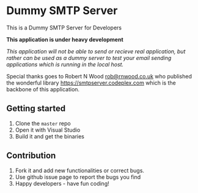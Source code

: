 # Dummy SMTP Server
This is a Dummy SMTP Server for Developers

**This application is under heavy development**

*This application will not be able to send or recieve real application, but rather can be used as a dummy server to test your email sending applications which is running in the local host.*

Special thanks goes to Robert N Wood <rob@rnwood.co.uk> who published the wonderful library https://smtpserver.codeplex.com which is the backbone of this application.

## Getting started

1. Clone the `master` repo
2. Open it with Visual Studio
3. Build it and get the binaries

## Contribution

1. Fork it and add new functionalities or correct bugs.
2. Use github issue page to report the bugs you find
3. Happy developers - have fun coding!


